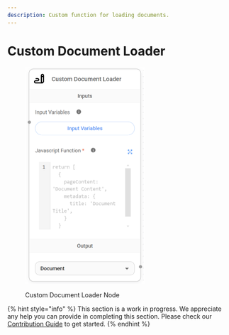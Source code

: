 ```yaml
---
description: Custom function for loading documents.
---
```


# Custom Document Loader

<figure><img src="../../../.gitbook/assets/image_custom-loader.png" alt="" width="269"><figcaption><p>Custom Document Loader Node</p></figcaption></figure>

{% hint style="info" %}
This section is a work in progress. We appreciate any help you can provide in completing this section. Please check our [Contribution Guide](../../../CONTRIBUTING.md) to get started.
{% endhint %}
